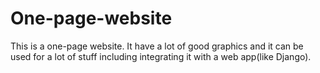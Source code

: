 # One-page-website
 
This is a one-page website. It have a lot of good graphics and it can be used for a lot of stuff including integrating it with a web app(like Django).
